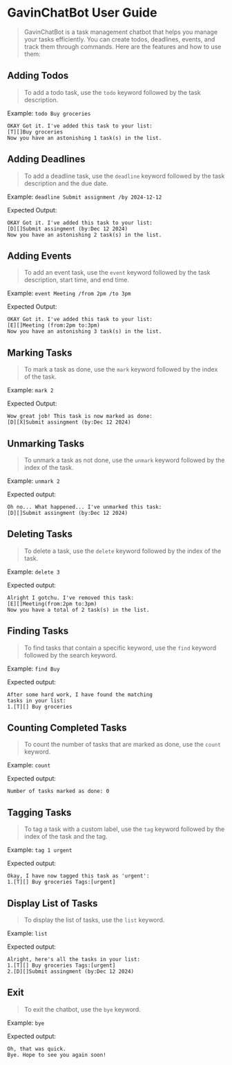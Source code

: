 # GavinChatBot User Guide

> GavinChatBot is a task management chatbot that helps you manage your tasks efficiently. 
> You can create todos, deadlines, events, and track them through commands. 
> Here are the features and how to use them:

## Adding Todos

>To add a todo task, use the `todo` keyword followed by the task description.

Example: `todo Buy groceries`


```
OKAY Got it. I've added this task to your list:
[T][]Buy groceries
Now you have an astonishing 1 task(s) in the list.
```

## Adding Deadlines

>To add a deadline task, use the `deadline` keyword followed by the task description and the due date.

Example: `deadline Submit assignment /by 2024-12-12`

Expected Output:
```
OKAY Got it. I've added this task to your list:
[D][]Submit assingment (by:Dec 12 2024)
Now you have an astonishing 2 task(s) in the list.
```

## Adding Events

>To add an event task, use the `event` keyword followed by the task description, start time, and end time.

Example: `event Meeting /from 2pm /to 3pm`

Expected Output:
```
OKAY Got it. I've added this task to your list:
[E][]Meeting (from:2pm to:3pm)
Now you have an astonishing 3 task(s) in the list.
```

## Marking Tasks

>To mark a task as done, use the `mark` keyword followed by the index of the task.

Example: `mark 2`

Expected Output:

```
Wow great job! This task is now marked as done:
[D][X]Submit assingment (by:Dec 12 2024)
```

## Unmarking Tasks

>To unmark a task as not done, use the `unmark` keyword followed by the index of the task.

Example: `unmark 2`

Expected output:
```
Oh no... What happened... I've unmarked this task:
[D][]Submit assingment (by:Dec 12 2024)
```

## Deleting Tasks

>To delete a task, use the `delete` keyword followed by the index of the task.

Example: `delete 3`

Expected output:
```
Alright I gotchu. I've removed this task:
[E][]Meeting(from:2pm to:3pm)
Now you have a total of 2 task(s) in the list.
```

## Finding Tasks

>To find tasks that contain a specific keyword, use the `find` keyword followed by the search keyword.

Example: `find Buy`

Expected output:
```
After some hard work, I have found the matching
tasks in your list:
1.[T][] Buy groceries
```

## Counting Completed Tasks

>To count the number of tasks that are marked as done, use the `count` keyword.

Example: `count`

Expected output:
```
Number of tasks marked as done: 0
```

## Tagging Tasks

>To tag a task with a custom label, use the `tag` keyword followed by the index of the task and the tag.

Example: `tag 1 urgent`

Expected output:
```
Okay, I have now tagged this task as 'urgent':
1.[T][] Buy groceries Tags:[urgent]
```

## Display List of Tasks

>To display the list of tasks, use the `list` keyword.

Example: `list`

Expected output:
```
Alright, here's all the tasks in your list:
1.[T][] Buy groceries Tags:[urgent]
2.[D][]Submit assingment (by:Dec 12 2024)
```

## Exit

>To exit the chatbot, use the `bye` keyword.

Example: `bye`

Expected output:
```
Oh, that was quick.
Bye. Hope to see you again soon!
```